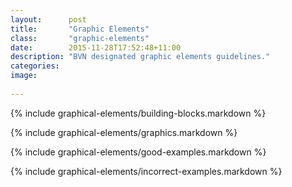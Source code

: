 ```yaml
---
layout:      post
title:       "Graphic Elements"
class:       "graphic-elements"
date:        2015-11-28T17:52:48+11:00
description: "BVN designated graphic elements guidelines."
categories: 
image:      
 
---
```


{% include graphical-elements/building-blocks.markdown %}

{% include graphical-elements/graphics.markdown %}

{% include graphical-elements/good-examples.markdown %}

{% include graphical-elements/incorrect-examples.markdown %}